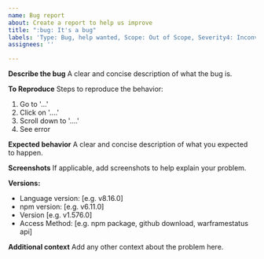 ```yaml
---
name: Bug report
about: Create a report to help us improve
title: ":bug: It's a bug"
labels: 'Type: Bug, help wanted, Scope: Out of Scope, Severity4: Inconvenient'
assignees: ''

---
```


**Describe the bug**
A clear and concise description of what the bug is.

**To Reproduce**
Steps to reproduce the behavior:
1. Go to '...'
2. Click on '....'
3. Scroll down to '....'
4. See error

**Expected behavior**
A clear and concise description of what you expected to happen.

**Screenshots**
If applicable, add screenshots to help explain your problem.

**Versions:**
- Language version: [e.g. v8.16.0]
- npm version: [e.g. v6.11.0]
- Version [e.g. v1.576.0]
- Access Method: [e.g. npm package, github download, warframestatus api]


**Additional context**
Add any other context about the problem here.
